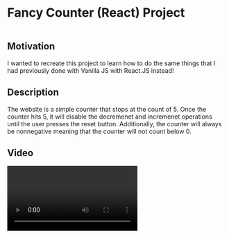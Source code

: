 # Fancy Counter (React) Project

 <img>
 
 ## Motivation
 
 I wanted to recreate this project to learn how to do the same things that I had previously done with Vanilla JS with React.JS instead!
 
 ## Description
 
 The website is a simple counter that stops at the count of 5. Once the counter hits 5, it will disable the decremenet and incremenet operations until the user presses the reset button. Additionally, the counter will always be nonnegative meaning that the counter will not count below 0.
 
 ## Video
 
 <video>
 
 ## Tech Stack
 
 ReactJS
 
 ## How To Run The Website

 Simply run "npm i" to install all dependencies from npm and run the local server with "npm run dev"
 
 ## Disclaimer
 
 This project was done with guidance of the ByteGrad course which can be found here! https://bytegrad.com/
